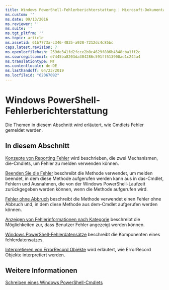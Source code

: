 ```yaml
---
title: Windows PowerShell-Fehlerberichterstattung | Microsoft-Dokumentation
ms.custom: ''
ms.date: 09/13/2016
ms.reviewer: ''
ms.suite: ''
ms.tgt_pltfrm: ''
ms.topic: article
ms.assetid: 61b7773a-c346-4835-a928-7212dc4c85bc
caps.latest.revision: 7
ms.openlocfilehash: 259de341fd2fcce2b0c4629f806b4348cba1ff2c
ms.sourcegitcommit: e7445ba8203da304286c591ff513900ad1c244a4
ms.translationtype: MT
ms.contentlocale: de-DE
ms.lasthandoff: 04/23/2019
ms.locfileid: "62067092"
---
```

# <a name="windows-powershell-error-reporting"></a>Windows PowerShell-Fehlerberichterstattung

Die Themen in diesem Abschnitt wird erläutert, wie Cmdlets Fehler gemeldet werden.

## <a name="in-this-section"></a>In diesem Abschnitt

[Konzepte von Reporting Fehler](./error-reporting-concepts.md) wird beschrieben, die zwei Mechanismen, die-Cmdlets, um Fehler zu melden verwenden können.

[Beenden Sie die Fehler](./terminating-errors.md) beschreibt die Methode verwendet, um melden beendet, in dem diese Methode aufgerufen werden kann aus in das-Cmdlet, Fehlern und Ausnahmen, die von der Windows PowerShell-Laufzeit zurückgegeben werden können, wenn die Methode aufgerufen wird.

[Fehler ohne Abbruch](./non-terminating-errors.md) beschreibt die Methode verwendet einen Fehler ohne Abbruch und, in dem diese Methode aus dem-Cmdlet aufgerufen werden können.

[Anzeigen von Fehlerinformationen nach Kategorie](./displaying-error-information.md) beschreibt die Möglichkeiten zur, dass Benutzer Fehler angezeigt werden können.

[Windows PowerShell-Fehlerdatensätze](./windows-powershell-error-records.md) beschreibt die Komponenten eines fehlerdatensatzes.

[Interpretieren von ErrorRecord Objekte](./interpreting-errorrecord-objects.md) wird erläutert, wie ErrorRecord Objekte interpretiert werden.

## <a name="see-also"></a>Weitere Informationen

[Schreiben eines Windows PowerShell-Cmdlets](./writing-a-windows-powershell-cmdlet.md)
